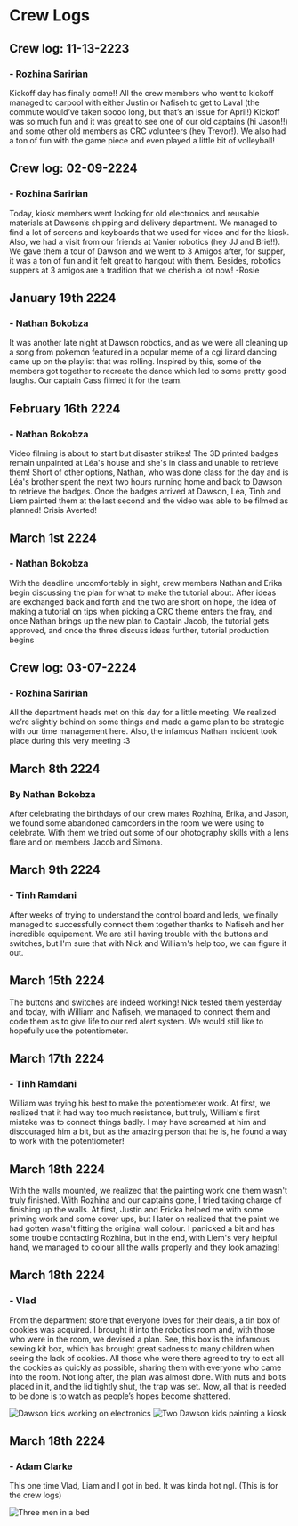 # Crew Logs

## Crew log: 11-13-2223
### - Rozhina Saririan
Kickoff day has finally come!! All the crew members who went to kickoff managed to carpool with either Justin or Nafiseh to get to Laval (the commute would’ve taken soooo long, but that’s an issue for April!) Kickoff was so much fun and it was great to see one of our old captains (hi Jason!!) and some other old members as CRC volunteers (hey Trevor!). We also had a ton of fun with the game piece and even played a little bit of volleyball! 

## Crew log: 02-09-2224
### - Rozhina Saririan
Today, kiosk members went looking for old electronics and reusable materials at Dawson’s shipping and delivery department. We managed to find a lot of screens and keyboards that we used for video and for the kiosk. Also, we had a visit from our friends at Vanier robotics (hey JJ and Brie!!). We gave them a tour of Dawson and we went to 3 Amigos after, for supper, it was a ton of fun and it felt great to hangout with them. Besides, robotics suppers at 3 amigos are a tradition that we cherish a lot now! -Rosie

## January 19th 2224
### - Nathan Bokobza

It was another late night at Dawson robotics, and as we were all cleaning up a song from pokemon featured in a popular meme of a cgi lizard dancing came up on the playlist that was rolling. Inspired by this, some of the members got together to recreate the dance which led to some pretty good laughs. Our captain Cass filmed it for the team.

## February 16th 2224
### - Nathan Bokobza

Video filming is about to start but disaster strikes! The 3D printed badges remain unpainted at Léa's house and she's in class and unable to retrieve them! Short of other options, Nathan, who was done class for the day and is Léa's brother spent the next two hours running home and back to Dawson to retrieve the badges. Once the badges arrived at Dawson, Léa, Tinh and Liem painted them at the last second and the video was able to be filmed as planned! Crisis Averted!

## March 1st 2224
### - Nathan Bokobza

With the deadline uncomfortably in sight, crew members Nathan and Erika begin discussing the plan for what to make the tutorial about. After ideas are exchanged back and forth and the two are short on hope, the idea of making a tutorial on tips when picking a CRC theme enters the fray, and once Nathan brings up the new plan to Captain Jacob, the tutorial gets approved, and once the three discuss ideas further, tutorial production begins

## Crew log: 03-07-2224
### - Rozhina Saririan
All the department heads met on this day for a little meeting. We realized we’re slightly behind on some things and made a game plan to be strategic with our time management here. Also, the infamous Nathan incident took place during this very meeting :3

## March 8th 2224
### By Nathan Bokobza
After celebrating the birthdays of our crew mates Rozhina, Erika, and Jason, we found some abandoned camcorders in the room we were using to celebrate. With them we tried out some of our photography skills with a lens flare and on members Jacob and Simona.

## March 9th 2224
### - Tinh Ramdani
After weeks of trying to understand the control board and leds, we finally managed to successfully connect them together thanks to Nafiseh and her incredible equipement. We are still having trouble with the buttons and switches, but I'm sure that with Nick and William's help too, we can figure it out.

## March 15th 2224
The buttons and switches are indeed working! Nick tested them yesterday and today, with William and Nafiseh, we managed to connect them and code them as to give life to our red alert system. We would still like to hopefully use the potentiometer.

## March 17th 2224
### - Tinh Ramdani
William was trying his best to make the potentiometer work. At first, we realized that it had way too much resistance, but truly, William's first mistake was to connect things badly. I may have screamed at him and discouraged him a bit, but as the amazing person that he is, he found a way to work with the potentiometer!

## March 18th 2224
With the walls mounted, we realized that the painting work one them wasn't truly finished. With Rozhina and our captains gone, I tried taking charge of finishing up the walls. At first, Justin and Ericka helped me with some priming work and some cover ups, but I later on realized that the paint we had gotten wasn't fitting the original wall colour. I panicked a bit and has some trouble contacting Rozhina, but in the end, with Liem's very helpful hand, we managed to colour all the walls properly and they look amazing!


## March 18th 2224
### - Vlad
From the department store that everyone loves for their deals, a tin box of cookies was acquired. I brought it into the robotics room and, with those who were in the room, we devised a plan. See, this box is the infamous sewing kit box, which has brought great sadness to many children when seeing the lack of cookies. All those who were there agreed to try to eat all the cookies as quickly as possible, sharing them with everyone who came into the room. Not long after, the plan was almost done. With nuts and bolts placed in it, and the lid tightly shut, the trap was set. Now, all that is needed to be done is to watch as people’s hopes become shattered.

![Dawson kids working on electronics](/images/tinhmar18.png)
![Two Dawson kids painting a kiosk](/images/tinhmar182.png)

## March 18th 2224
### - Adam Clarke
This one time Vlad, Liam and I got in bed. It was kinda hot ngl. (This is for the crew logs)

![Three men in a bed](/images/IMG_0996.jpg)
